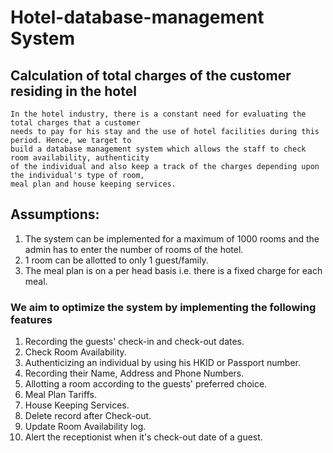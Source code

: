 # Hotel-database-management System
## Calculation of total charges of the customer residing in the hotel
    In the hotel industry, there is a constant need for evaluating the total charges that a customer
    needs to pay for his stay and the use of hotel facilities during this period. Hence, we target to 
    build a database management system which allows the staff to check room availability, authenticity
    of the individual and also keep a track of the charges depending upon the individual's type of room,
    meal plan and house keeping services.
## Assumptions:
1. The system can be implemented for a maximum of 1000 rooms and the admin has to enter the number of rooms of the hotel. 
2. 1 room can be allotted to only 1 guest/family.
3. The meal plan is on a per head basis i.e. there is a fixed charge for each meal. 

### We aim to optimize the system by implementing the following features
1. Recording the guests' check-in and check-out dates.
2. Check Room Availability.
3. Authenticizing an individual by using his HKID or Passport number.
4. Recording their Name, Address and Phone Numbers.
5. Allotting a room according to the guests' preferred choice.
6. Meal Plan Tariffs.
7. House Keeping Services.
8. Delete record after Check-out.
9. Update Room Availability log.
10. Alert the receptionist when it's check-out date of a guest.
